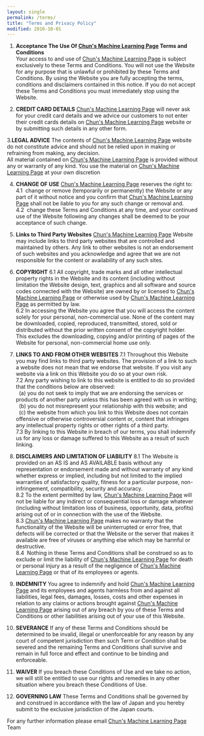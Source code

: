 ```yaml
---
layout: single
permalink: /terms/
title: "Terms and Privacy Policy"
modified: 2016-10-01
---
```


1. **Acceptance The Use Of [Chun's Machine Learning Page](https://chunml.github.io/) Terms and Conditions**   
Your  access  to  and  use  of  [Chun's Machine Learning Page](https://chunml.github.io/) is  subject exclusively to these Terms and Conditions. You will not use the Website for any purpose that is unlawful or prohibited by these Terms and Conditions. By using  the  Website  you  are  fully  accepting  the  terms,  conditions  and disclaimers contained in this notice. If you do not accept these Terms and Conditions you must immediately stop using the Website.

2. **CREDIT CARD DETAILS**
[Chun's Machine Learning Page](https://chunml.github.io/) will never ask for your credit card details and we advice our customers to not enter their credit cards details on [Chun's Machine Learning Page](https://chunml.github.io/) website or by submitting such details in any other form.

3.**LEGAL ADVICE**
The contents of [Chun's Machine Learning Page](https://chunml.github.io/) website do not constitute advice and should not be relied upon in making or refraining from making, any decision.   
All material contained on [Chun's Machine Learning Page](https://chunml.github.io/) is provided without any or warranty of any kind. You use the material on [Chun's Machine Learning Page](https://chunml.github.io/) at your own discretion

4. **CHANGE OF USE**
[Chun's Machine Learning Page](https://chunml.github.io/) reserves the right to:   
4.1 &nbsp;change or remove (temporarily or permanently) the Website or any part of it without notice and you confirm that [Chun's Machine Learning Page](https://chunml.github.io/) shall not be liable to you for any such change or removal and.   
4.2 &nbsp;change these Terms and Conditions at any time, and your continued use of the Website following any changes shall be deemed to be your acceptance of such change.

5. **Links to Third Party Websites**
[Chun's Machine Learning Page](https://chunml.github.io/) Website may include links to third party websites that are controlled and maintained by others. Any link to other websites is not an endorsement of such websites and you acknowledge and agree that we are not responsible for the content or availability of any such sites.

6. **COPYRIGHT**
6.1 All  copyright,  trade  marks  and  all  other  intellectual  property  rights  in  the Website and its content (including without limitation the Website design, text, graphics and all software and source codes connected with the Website) are owned by or   licensed to [Chun's Machine Learning Page](https://chunml.github.io/) or otherwise used by [Chun's Machine Learning Page](https://chunml.github.io/) as permitted by law.   
6.2 In accessing the Website you agree that you will access the content solely for your personal, non-commercial use. None of the content may be downloaded, copied, reproduced, transmitted, stored, sold or distributed without the prior written consent of the copyright holder. This excludes the downloading, copying and/or printing of pages of the Website for personal, non-commercial home use only.

7. **LINKS TO AND FROM OTHER WEBSITES**
7.1 Throughout this Website you may find links to third party websites. The provision of a link to such a website does not mean that we endorse that website. If you visit any website via a link on this Website you do so at your own risk.   
7.2 Any party wishing to link to this website is entitled to do so provided that the conditions below are observed:   
  &nbsp;&nbsp;(a) you do not seek to imply that we are endorsing the services or products of another party unless this has been agreed with us in writing;   
  &nbsp;&nbsp;(b) you do not misrepresent your relationship with this website; and   
  &nbsp;&nbsp;(c) the website from which you link to this Website does not contain offensive or otherwise  controversial content or, content that infringes any intellectual property rights or other rights of a third party.   
7.3 By linking to this Website in breach of our terms, you shall indemnify us for any loss or damage suffered to this Website as a result of such linking.

8. **DISCLAIMERS AND LIMITATION OF LIABILITY**
8.1 The Website is provided on an AS IS and AS AVAILABLE basis without any representation or endorsement made and without warranty of any kind whether express or implied, including but not limited to the implied warranties of satisfactory quality, fitness for a particular purpose, non-infringement, compatibility, security and accuracy.   
8.2 To the extent permitted by law, [Chun's Machine Learning Page](https://chunml.github.io/) will not be liable for any indirect or consequential loss or damage whatever (including without limitation loss of business, opportunity, data, profits) arising out of or in connection with the use of the Website.   
8.3 [Chun's Machine Learning Page](https://chunml.github.io/) makes no warranty that the functionality of the Website will be uninterrupted or error free, that defects will be corrected or that the Website or the server that makes it available are free of viruses or anything else which may be harmful or destructive.   
8.4 &nbsp;Nothing in these Terms and Conditions shall be construed so as to exclude or limit the liability of [Chun's Machine Learning Page](https://chunml.github.io/) for death or personal injury as a result of the negligence of [Chun's Machine Learning Page](https://chunml.github.io/) or that of its employees or agents.

9. **INDEMNITY**
You agree to indemnify and hold [Chun's Machine Learning Page](https://chunml.github.io/) and its employees and agents harmless from and against all liabilities, legal fees, damages, losses, costs and other expenses in relation to any claims or actions brought against [Chun's Machine Learning Page](https://chunml.github.io/) arising out of any breach by you of these Terms and Conditions or other liabilities arising out of your use of this Website.

10. **SEVERANCE**
If any of these Terms and Conditions should be determined to be invalid, illegal or unenforceable for any reason by any court of competent jurisdiction then such Term or Condition shall be severed and the remaining Terms and Conditions shall survive and remain in full force and effect and continue to be binding and enforceable.

11. **WAIVER**
If you breach these Conditions of Use and we take no action, we will still be entitled to use our rights and remedies in any other situation where you breach these Conditions of Use.

12. **GOVERNING LAW**
These Terms and Conditions shall be governed by and construed in accordance with the law of Japan and you hereby submit to the exclusive jurisdiction of the Japan courts.

For any further information please email [Chun's Machine Learning Page](mailto:ahzhong11491@gmail.com) Team
